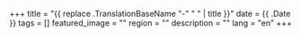 +++
title =  "{{ replace .TranslationBaseName "-" " " | title }}"
date = {{ .Date }}
tags = []
featured_image = ""
region = ""
description = ""
lang = "en"
+++
